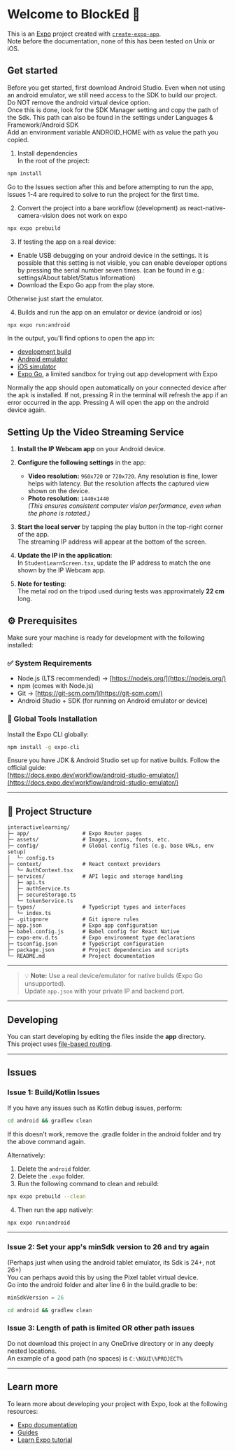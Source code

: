 # Welcome to BlockEd 👋

This is an [Expo](https://expo.dev) project created with [`create-expo-app`](https://www.npmjs.com/package/create-expo-app).  
Note before the documentation, none of this has been tested on Unix or iOS.

## Get started

Before you get started, first download Android Studio. Even when not using an android emulator, we still need access to the SDK to build our project.  
Do NOT remove the android virtual device option.  
Once this is done, look for the SDK Manager setting and copy the path of the Sdk. This path can also be found in the settings under Languages & Framework/Android SDK  
Add an environment variable ANDROID_HOME with as value the path you copied.

1. Install dependencies  
   In the root of the project:

```bash
npm install
```

Go to the Issues section after this and before attempting to run the app, Issues 1-4 are required to solve to run the project for the first time.

2. Convert the project into a bare workflow (development) as react-native-camera-vision does not work on expo

```bash
npx expo prebuild
```

3. If testing the app on a real device:

- Enable USB debugging on your android device in the settings. It is possible that this setting is not visible, you can enable developer options by pressing the serial number seven times. (can be found in e.g.: settings/About tablet/Status Information)
- Download the Expo Go app from the play store.

Otherwise just start the emulator.

4. Builds and run the app on an emulator or device (android or ios)

```bash
npx expo run:android
```

In the output, you'll find options to open the app in:

- [development build](https://docs.expo.dev/develop/development-builds/introduction/)
- [Android emulator](https://docs.expo.dev/workflow/android-studio-emulator/)
- [iOS simulator](https://docs.expo.dev/workflow/ios-simulator/)
- [Expo Go](https://expo.dev/go), a limited sandbox for trying out app development with Expo

Normally the app should open automatically on your connected device after the apk is installed. If not, pressing R in the terminal will refresh the app if an error occurred in the app. Pressing A will open the app on the android device again.

## Setting Up the Video Streaming Service

1. **Install the IP Webcam app** on your Android device.

2. **Configure the following settings** in the app:

   - **Video resolution:** `960x720` or `720x720`. Any resolution is fine, lower helps with latency. But the resolution affects the captured view shown on the device.
   - **Photo resolution:** `1440x1440`  
     _(This ensures consistent computer vision performance, even when the phone is rotated.)_

3. **Start the local server** by tapping the play button in the top-right corner of the app.  
   The streaming IP address will appear at the bottom of the screen.

4. **Update the IP in the application**:  
   In `StudentLearnScreen.tsx`, update the IP address to match the one shown by the IP Webcam app.

5. **Note for testing**:  
   The metal rod on the tripod used during tests was approximately **22 cm** long.

## ⚙️ Prerequisites

Make sure your machine is ready for development with the following installed:

### ✅ System Requirements

- Node.js (LTS recommended) → [https://nodejs.org/](https://nodejs.org/)
- npm (comes with Node.js)
- Git → [https://git-scm.com/](https://git-scm.com/)
- Android Studio + SDK (for running on Android emulator or device)

### 🔧 Global Tools Installation

Install the Expo CLI globally:

```bash
npm install -g expo-cli
```

Ensure you have JDK & Android Studio set up for native builds. Follow the official guide:  
[https://docs.expo.dev/workflow/android-studio-emulator/](https://docs.expo.dev/workflow/android-studio-emulator/)

---

## 📁 Project Structure

```
interactivelearning/
├─ app/                 # Expo Router pages
├─ assets/              # Images, icons, fonts, etc.
├─ config/              # Global config files (e.g. base URLs, env setup)
│  └─ config.ts
├─ context/             # React context providers
│  └─ AuthContext.tsx
├─ services/            # API logic and storage handling
│  ├─ api.ts
│  ├─ authService.ts
│  ├─ secureStorage.ts
│  └─ tokenService.ts
├─ types/               # TypeScript types and interfaces
│  └─ index.ts
├─ .gitignore           # Git ignore rules
├─ app.json             # Expo app configuration
├─ babel.config.js      # Babel config for React Native
├─ expo-env.d.ts        # Expo environment type declarations
├─ tsconfig.json        # TypeScript configuration
├─ package.json         # Project dependencies and scripts
└─ README.md            # Project documentation
```

---

> 💡 **Note:** Use a real device/emulator for native builds (Expo Go unsupported).  
> Update `app.json` with your private IP and backend port.

---

## Developing

You can start developing by editing the files inside the **app** directory.  
This project uses [file-based routing](https://docs.expo.dev/router/introduction).

---

## Issues

### Issue 1: Build/Kotlin Issues

If you have any issues such as Kotlin debug issues, perform:

```bash
cd android && gradlew clean
```

If this doesn't work, remove the .gradle folder in the android folder and try the above command again.

Alternatively:

1. Delete the `android` folder.
2. Delete the `.expo` folder.
3. Run the following command to clean and rebuild:

```bash
npx expo prebuild --clean
```

4. Then run the app natively:

```bash
npx expo run:android
```

---

### Issue 2: Set your app's minSdk version to 26 and try again

(Perhaps just when using the android tablet emulator, its Sdk is 24+, not 26+)  
You can perhaps avoid this by using the Pixel tablet virtual device.  
Go into the android folder and alter line 6 in the build.gradle to be:

```gradle
minSdkVersion = 26
```

```bash
cd android && gradlew clean
```

### Issue 3: Length of path is limited OR other path issues

Do not download this project in any OneDrive directory or in any deeply nested locations.  
An example of a good path (no spaces) is `C:\NGUI\%PROJECT%`

---

## Learn more

To learn more about developing your project with Expo, look at the following resources:

- [Expo documentation](https://docs.expo.dev/)
- [Guides](https://docs.expo.dev/guides)
- [Learn Expo tutorial](https://docs.expo.dev/tutorial/introduction/)
